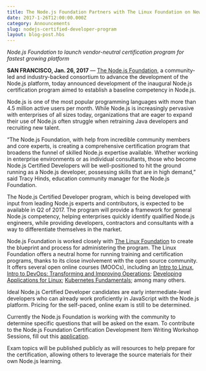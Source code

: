 ```yaml
---
title: The Node.js Foundation Partners with The Linux Foundation on New Node.js Certification Program
date: 2017-1-26T12:00:00.000Z
category: Announcements
slug: nodejs-certified-developer-program
layout: blog-post.hbs
---
```


_Node.js Foundation to launch
vendor-neutral certification program for fastest growing platform_

**SAN FRANCISCO, Jan. 26, 2017** — [The Node.js Foundation](https://foundation.nodejs.org/), a community-led and
industry-backed consortium to advance the development of the Node.js platform,
today announced development of the inaugural Node.js certification program
aimed to establish a baseline competency in Node.js.

Node.js is one of the most popular programming languages with more than 4.5 million
active users per month. While Node.js is increasingly pervasive with
enterprises of all sizes today, organizations that are eager to expand their
use of Node.js often struggle when retraining Java developers and recruiting
new talent.

“The Node.js Foundation, with help from incredible community members and core
experts, is creating a comprehensive certification program that broadens the
funnel of skilled Node.js expertise available. Whether working in enterprise
environments or as individual consultants, those who become Node.js Certified
Developers will be well-positioned to hit the ground running as a Node.js
developer, possessing skills that are in high demand,” said Tracy Hinds,
education community manager for the Node.js Foundation.

The Node.js Certified Developer program, which is being developed with input from
leading Node.js experts and contributors, is expected to be available in Q2 of 2017. The program will provide a framework for general Node.js competency,
helping enterprises quickly identify qualified Node.js engineers, while
providing developers, contractors and consultants with a way to differentiate
themselves in the market.

Node.js Foundation is worked closely with [The Linux Foundation](https://training.linuxfoundation.org/certification/why-certify-with-us) to create the blueprint
and process for administering the program. The Linux Foundation offers a
neutral home for running training and certification programs, thanks to its
close involvement with the open source community. It offers several open online
courses (MOOCs), including an [Intro to Linux](https://www.edx.org/course/introduction-linux-linuxfoundationx-lfs101x-0), [Intro to DevOps:
Transforming and Improving Operations](https://www.edx.org/course/introduction-devops-transforming-linuxfoundationx-lfs161x); [Developing
Applications for Linux](https://training.linuxfoundation.org/linux-courses/development-training/developing-applications-for-linux); [Kubernetes
Fundamentals](https://training.linuxfoundation.org/linux-courses/system-administration-training/kubernetes-fundamentals); among many others.

Ideal Node.js Certified Developer candidates are early intermediate-level developers
who can already work proficiently in JavaScript with the Node.js platform.
Pricing for the self-paced, online exam is still
to be determined.

Currently the Node.js Foundation is working with the community to determine specific questions that will be asked on the exam. To
contribute to the Node.js Foundation Certification Development Item Writing
Workshop Sessions, fill out this [application](https://docs.google.com/a/linuxfoundation.org/forms/d/10X9RJ4oLu2IU7cXppnXmwDMdJTetq3i9focw-R7GB8s/viewform?edit_requested=true).

Exam topics will be published publicly as will resources to help prepare for the
certification, allowing others to leverage the source materials for their own
Node.js learning.
